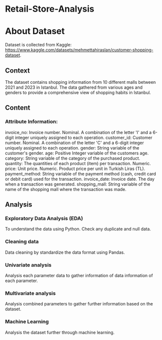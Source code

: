 # Retail-Store-Analysis

# About Dataset
Dataset is collected from Kaggle: https://www.kaggle.com/datasets/mehmettahiraslan/customer-shopping-dataset.


## Context

The dataset contains shopping information from 10 different malls between 2021 and 2023 in Istanbul. The data gathered from various ages and genders to provide a comprehensive view of shopping habits in Istanbul.

## Content

### Attribute Information:

invoice_no: Invoice number. Nominal. A combination of the letter 'I' and a 6-digit integer uniquely assigned to each operation.
customer_id: Customer number. Nominal. A combination of the letter 'C' and a 6-digit integer uniquely assigned to each operation.
gender: String variable of the customer's gender.
age: Positive Integer variable of the customers age.
category: String variable of the category of the purchased product.
quantity: The quantities of each product (item) per transaction. Numeric.
price: Unit price. Numeric. Product price per unit in Turkish Liras (TL).
payment_method: String variable of the payment method (cash, credit card or debit card) used for the transaction.
invoice_date: Invoice date. The day when a transaction was generated.
shopping_mall: String variable of the name of the shopping mall where the transaction was made.

## Analysis

### Exploratory Data Analysis (EDA)
To understand the data using Python. Check any duplicate and null data.

### Cleaning data
Data cleaning by standardize the data format using Pandas.

### Univariate analysis
Analysis each parameter data to gather information of data information of each parameter.

### Multivariate analysis
Analysis combined parameters to gather further information based on the dataset.

### Machine Learning
Analysis the dataset further through machine learning.
